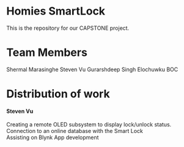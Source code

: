 # Homies SmartLock
This is the repository for our CAPSTONE project.
# Team Members
Shermal Marasinghe
Steven Vu
Gurarshdeep Singh
Elochuwku BOC
# Distribution of work
#### Steven Vu  
Creating a remote OLED subsystem to display lock/unlock status.  
Connection to an online database with the Smart Lock  
Assisting on Blynk App development  
